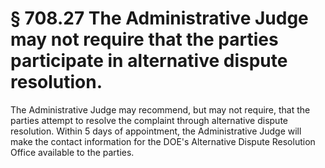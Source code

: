 # § 708.27   The Administrative Judge may not require that the parties participate in alternative dispute resolution.

The Administrative Judge may recommend, but may not require, that the parties attempt to resolve the complaint through alternative dispute resolution. Within 5 days of appointment, the Administrative Judge will make the contact information for the DOE's Alternative Dispute Resolution Office available to the parties.




